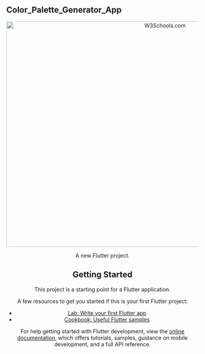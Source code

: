 <!DOCTYPE html>
<html>
<body>
<left>
         <h2>Color_Palette_Generator_App</h2>
         <center>

<img src="https://media.geeksforgeeks.org/wp-content/uploads/20231004171633/gfg-(9).jpg" alt="W3Schools.com" style="width:816px;height:592px;">

</body>
</html>


A new Flutter project.

## Getting Started

This project is a starting point for a Flutter application.

A few resources to get you started if this is your first Flutter project:

- [Lab: Write your first Flutter app](https://docs.flutter.dev/get-started/codelab)
- [Cookbook: Useful Flutter samples](https://docs.flutter.dev/cookbook)

For help getting started with Flutter development, view the
[online documentation](https://docs.flutter.dev/), which offers tutorials,
samples, guidance on mobile development, and a full API reference.
